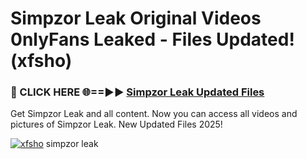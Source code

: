 # Simpzor Leak Original Videos 0nlyFans Leaked - Files Updated! (xfsho)

<h3>🔴 CLICK HERE 🌐==►► <a href="https://tinyurl.com/3hn5wdd3" rel="nofollow">Simpzor Leak Updated Files</a></h3>

Get Simpzor Leak and all content. Now you can access all videos and pictures of Simpzor Leak. New Updated Files 2025!

[![xfsho](https://i.imgur.com/4HnBqBT.gif)](https://tinyurl.com/3hn5wdd3)
simpzor leak